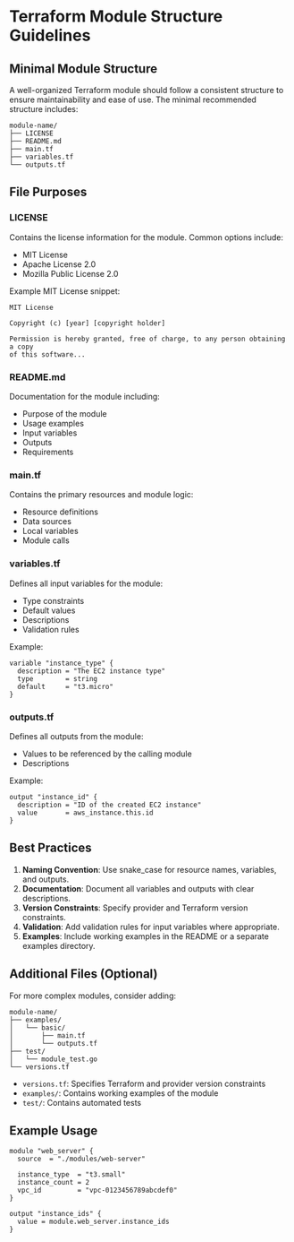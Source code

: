 # Terraform Module Structure Guidelines

## Minimal Module Structure

A well-organized Terraform module should follow a consistent structure to ensure maintainability and ease of use. The minimal recommended structure includes:

```
module-name/
├── LICENSE
├── README.md
├── main.tf
├── variables.tf
└── outputs.tf
```

## File Purposes

### LICENSE

Contains the license information for the module. Common options include:
- MIT License
- Apache License 2.0
- Mozilla Public License 2.0

Example MIT License snippet:
```
MIT License

Copyright (c) [year] [copyright holder]

Permission is hereby granted, free of charge, to any person obtaining a copy
of this software...
```

### README.md

Documentation for the module including:
- Purpose of the module
- Usage examples
- Input variables
- Outputs
- Requirements

### main.tf

Contains the primary resources and module logic:
- Resource definitions
- Data sources
- Local variables
- Module calls

### variables.tf

Defines all input variables for the module:
- Type constraints
- Default values
- Descriptions
- Validation rules

Example:
```hcl
variable "instance_type" {
  description = "The EC2 instance type"
  type        = string
  default     = "t3.micro"
}
```

### outputs.tf

Defines all outputs from the module:
- Values to be referenced by the calling module
- Descriptions

Example:
```hcl
output "instance_id" {
  description = "ID of the created EC2 instance"
  value       = aws_instance.this.id
}
```

## Best Practices

1. **Naming Convention**: Use snake_case for resource names, variables, and outputs.
2. **Documentation**: Document all variables and outputs with clear descriptions.
3. **Version Constraints**: Specify provider and Terraform version constraints.
4. **Validation**: Add validation rules for input variables where appropriate.
5. **Examples**: Include working examples in the README or a separate examples directory.

## Additional Files (Optional)

For more complex modules, consider adding:

```
module-name/
├── examples/
│   └── basic/
│       ├── main.tf
│       └── outputs.tf
├── test/
│   └── module_test.go
└── versions.tf
```

- `versions.tf`: Specifies Terraform and provider version constraints
- `examples/`: Contains working examples of the module
- `test/`: Contains automated tests

## Example Usage

```hcl
module "web_server" {
  source  = "./modules/web-server"
  
  instance_type  = "t3.small"
  instance_count = 2
  vpc_id         = "vpc-0123456789abcdef0"
}

output "instance_ids" {
  value = module.web_server.instance_ids
}
```

